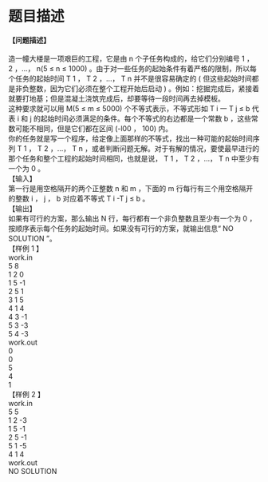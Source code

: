 # 题目描述


<div>
<b>【问题描述】</b><br/>
<br/>
造一幢大楼是一项艰巨的工程，它是由 n 个子任务构成的，给它们分别编号 1 ， 2 ，…， n(5 ≤ n ≤ 1000) 。由于对一些任务的起始条件有着严格的限制，所以每个任务的起始时间 T 1 ， T 2 ，…， T n 并不是很容易确定的 ( 但这些起始时间都是非负整数，因为它们必须在整个工程开始后启动 ) 。例如：挖掘完成后，紧接着就要打地基；但是混凝土浇筑完成后，却要等待一段时间再去掉模板。
</div>
<div>
这种要求就可以用 M(5 ≤ m ≤ 5000) 个不等式表示，不等式形如 T i 一 T j ≤ b 代表 i 和 j 的起始时间必须满足的条件。每个不等式的右边都是一个常数 b ，这些常数可能不相同，但是它们都在区间 (-l00 ， 100) 内。
</div>
<div>
你的任务就是写一个程序，给定像上面那样的不等式，找出一种可能的起始时间序列 T 1 ， T 2 ，…， T n ，或者判断问题无解。对于有解的情况，要使最早进行的那个任务和整个工程的起始时间相同，也就是说， T 1 ， T 2 ，…， T n 中至少有一个为 0 。
</div>
<div>
【输入】
</div>
<div>
第一行是用空格隔开的两个正整数 n 和 m ，下面的 m 行每行有三个用空格隔开的整数 i ， j ， b 对应着不等式 T i -T j ≤ b 。
</div>
<div>
【输出】
</div>
<div>
如果有可行的方案，那么输出 N 行，每行都有一个非负整数且至少有一个为 0 ，按顺序表示每个任务的起始时间。如果没有可行的方案，就输出信息“ NO SOLUTION ”。
</div>
<div>
【样例 1 】
</div>
<div>
work.in
</div>
<div>
5 8 <br/>
1 2 0 <br/>
1 5 -1 <br/>
2 5 1 <br/>
3 1 5 <br/>
4 1 4 <br/>
4 3 -1 <br/>
5 3 -3 <br/>
5 4 -3
</div>
<div>
work.out
</div>
<div>
0 <br/>
0 <br/>
5 <br/>
4 <br/>
1
</div>
<div>
【样例 2 】
</div>
<div>
work.in
</div>
<div>
5 5 <br/>
1 2 -3 <br/>
1 5 -1 <br/>
2 5 -1 <br/>
5 1 -5 <br/>
4 1 4
</div>
<div>
work.out
</div>
<div>
NO SOLUTION
</div>
